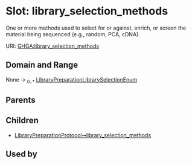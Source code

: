 
# Slot: library_selection_methods


One or more methods used to select for or against, enrich, or screen the material being sequenced (e.g., random, PCA, cDNA).

URI: [GHGA:library_selection_methods](https://w3id.org/GHGA/library_selection_methods)


## Domain and Range

None &#8594;  <sub>0..\*</sub> [LibraryPreparationLibrarySelectionEnum](LibraryPreparationLibrarySelectionEnum.md)

## Parents


## Children

 *  [LibraryPreparationProtocol➞library_selection_methods](LibraryPreparationProtocol_library_selection_methods.md)

## Used by

